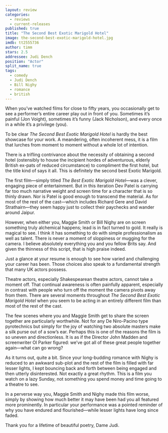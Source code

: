 ```yaml
---
layout: review
categories: 
  - reviews
  - current-releases
published: true
title: "The Second Best Exotic Marigold Hotel"
image: the-second-best-exotic-marigold-hotel.jpg
imdb: tt2555736
author: timm
stars: 2.5
addressee: Judi Dench
position: "Actor"
split_name: true
tags: 
  - comedy
  - Judi Dench
  - Bill Nighy
  - romance
  - british
---
```


When you’ve watched films for close to fifty years, you occasionally get to see a performer’s entire career play out in front of you. Sometimes it’s painful (Jon Voight), sometimes it’s funny (Jack Nicholson), and every once in a while it’s a privilege (you).

To be clear _The Second Best Exotic Marigold Hotel_ is hardly the best showcase for your work. A meandering, often incoherent mess, it is a film that lurches from moment to moment without a whole lot of intention. 

There is a trifling contrivance about the necessity of obtaining a second hotel (ostensibly to house the incipient hordes of adventurous, elderly British ex-pats of reduced circumstance) to compliment the first hotel, but the title kind of says it all. This is definitely the second best Exotic Marigold. 

The first film—simply titled *The Best Exotic Marigold Hotel*—was a clever, engaging piece of entertainment. But in this iteration Dev Patel is carrying far too much narrative weight and screen time for a character that is so thinly drawn. Nor is Patel is good enough to transcend the material. As for most of the rest of the cast—which includes Richard Gere and David Strathairn—they seem happy just to collect their paychecks and wander around Jaipur.

However, when either you, Maggie Smith or Bill Nighy are on screen something truly alchemical happens; lead is in fact turned to gold. It really is magical to see. I think it has something to do with simple professionalism as well as talent. There is never a moment of sloppiness or mugging for the camera. I believe absolutely everything you and you fellow Brits say. And given the thinness of this script, that is high praise indeed.

Just a glance at your resume is enough to see how varied and challenging your career has been. Those choices also speak to a fundamental strength that many UK actors possess.

Theatre actors, especially Shakespearean theatre actors, cannot take a moment off. That continual awareness is often painfully apparent, especially in contrast with people who turn off the moment the camera pivots away from them. There are several moments throughout _The Second Best Exotic Marigold Hotel_ when you seem to be acting in an entirely different film than most of the rest of the cast.

The few scenes where you and Maggie Smith get to share the screen together are particularly worthwhile. Not for any De Niro-Pacino type pyrotechnics but simply for the joy of watching two absolute masters make a silk purse out of a sow’s ear. Perhaps this is one of the reasons the film is so uneven and directionless. It is as if the Director John Madden and screenwriter Ol Parker figured: we’ve got all of these great people together again—what can go wrong?

As it turns out, quite a bit. Since your long-budding romance with Nighy is reduced to an awkward sub-plot and the rest of the film is filled with far lesser lights, I kept bouncing back and forth between being engaged and then utterly disinterested. Not exactly a great rhythm. This is a film you watch on a lazy Sunday, not something you spend money and time going to a theatre to see.

In a perverse way you, Maggie Smith and Nighy made this film worse, simply by showing how much better it may have been had you all featured more prominently. In particular your performance was a pointed reminder of why you have endured and flourished—while lesser lights have long since faded.

Thank you for a lifetime of beautiful poetry, Dame Judi. 